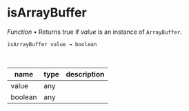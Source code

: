 # isArrayBuffer

_Function_ &bull; Returns true if _value_ is an instance of `ArrayBuffer`.

<pre><code>isArrayBuffer value &rarr; boolean</code></pre>
<br>

| name | type | description |
|------|------|-------------|
|value|any||
|boolean|any||


